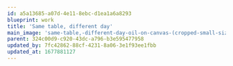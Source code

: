 ```yaml
---
id: a5a13685-a07d-4e11-8ebc-d1ea1a6a8293
blueprint: work
title: 'Same table, different day'
main_image: 'same-table,-different-day-oil-on-canvas-(cropped-small-size).jpg'
parent: 324c00d9-c920-43dc-a796-b3e595477958
updated_by: 7fc42862-88cf-4231-8a06-3e1f93ee1fbb
updated_at: 1677881127
---
```

